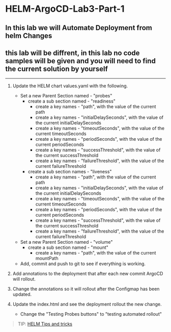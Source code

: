 # HELM-ArgoCD-Lab3-Part-1

## In this lab we will Automate Deployment from helm Changes

## this lab will be diffrent, in this lab no code samples will be given and you will need to find the current solution by yourself

---

1. Update the HELM chart values.yaml with the following.
   - Set a new Parent Section named - "probes"
     - create a sub section named - "readiness"
       - create a key names - "path", with the value of the current path
       - create a key names - "initialDelaySeconds", with the value of the current initialDelaySeconds
       - create a key names - "timeoutSeconds", with the value of the current timeoutSeconds
       - create a key names - "periodSeconds", with the value of the current periodSeconds
       - create a key names - "successThreshold", with the value of the current successThreshold
       - create a key names - "failureThreshold", with the value of the current failureThreshold
     - create a sub section names - "liveness"
       - create a key names - "path", with the value of the current path
       - create a key names - "initialDelaySeconds", with the value of the current initialDelaySeconds
       - create a key names - "timeoutSeconds", with the value of the current timeoutSeconds
       - create a key names - "periodSeconds", with the value of the current periodSeconds
       - create a key names - "successThreshold", with the value of the current successThreshold
       - create a key names - "failureThreshold", with the value of the current failureThreshold
   - Set a new Parent Section named - "volume"
     - create a sub section named - "mount"
       - create a key names - "path", with the value of the current mountPath
   - Add, commit and push to git to see if everything is working.

2. Add annotations to the deployment that after each new commit ArgoCD will rollout.

3. Change the annotations so it will rollout after the Configmap has been updated.

4. Update the index.html and see the deployment rollout the new change.
   - Change the "Testing Probes buttons" to "testing automated rollout"

> TIP: [HELM Tips and tricks](https://helm.sh/docs/howto/charts_tips_and_tricks/#automatically-roll-deployments)